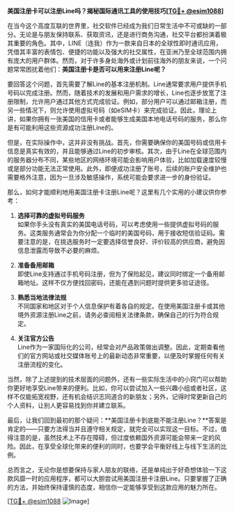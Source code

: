 **美国注册卡可以注册Line吗？揭秘国际通讯工具的使用技巧[[TG💪+ @esim1088](https://t.me/s/esim1088)]**

在当今这个高度互联的世界里，社交软件已经成为我们日常生活中不可或缺的一部分。无论是与朋友保持联系、获取资讯，还是进行商务沟通，社交平台都扮演着极其重要的角色。其中，LINE（连我）作为一款来自日本的全球性即时通讯应用，凭借其丰富的表情包、便捷的功能以及强大的社交属性，在亚洲乃至全球范围内拥有庞大的用户群体。然而，对于许多身处海外或计划前往海外的朋友来说，一个问题常常困扰着他们：**美国注册卡是否可以用来注册Line呢？**

要回答这个问题，首先需要了解Line的基本注册机制。Line通常要求用户提供手机号码以完成注册。然而，随着技术的发展和用户需求的增长，Line也逐步放宽了注册限制，允许用户通过其他方式完成验证。例如，部分用户可以通过邮箱注册，而另一些情况下，则允许使用虚拟号码（如eSIM卡）来完成验证。因此，理论上讲，如果你拥有一张美国的信用卡或者能够生成美国本地电话号码的服务，那么你是有可能利用这些资源成功注册Line的。

但是，在实际操作中，这并非没有挑战。首先，你需要确保你的美国号码或信用卡信息是真实有效的，并且能够通过Line的初步审核。其次，由于Line在全球范围内的服务器分布不同，某些地区的网络环境可能会影响用户体验，比如加载速度较慢或是部分功能无法正常使用。此外，即便成功注册了账号，后续的账户安全维护也需要格外注意，因为一旦涉及敏感操作，系统可能会要求进一步的身份验证。

那么，如何才能顺利地用美国注册卡注册Line呢？这里有几个实用的小建议供你参考：

1. **选择可靠的虚拟号码服务**  
   如果你手头没有真实的美国电话号码，可以考虑使用一些提供虚拟号码的服务。这类服务通常会为你分配一个临时的美国号码，用于接收短信验证码。需要注意的是，在挑选服务时一定要选择信誉良好、评价较高的供应商，避免因信息泄露而导致不必要的麻烦。

2. **准备备用邮箱**  
   即使Line支持通过手机号码注册，但为了保险起见，建议同时绑定一个备用邮箱地址。这样不仅方便找回密码，还能在遇到问题时提供更多验证途径。

3. **熟悉当地法律法规**  
   不同国家和地区对于个人信息保护有着各自的规定。在使用美国注册卡或其他境外资源注册Line之前，请务必查阅相关法律条款，确保自己的行为符合规定。

4. **关注官方公告**  
   Line作为一家国际化的公司，经常会对产品政策做出调整。因此，定期查看他们的官方网站或社交媒体账号上的最新动态非常重要，以便及时掌握任何有关注册流程的变化。

当然，除了上述提到的技术层面的问题外，还有一些实际生活中的小窍门可以帮助你更好地享受Line带来的便利。比如，你可以尝试加入一些兴趣小组或者社区，这样不仅能拓宽视野，还有机会结识志同道合的新朋友；另外，记得时常更新自己的个人资料，让别人更容易找到你并建立联系。

最后，让我们回到最初的那个疑问：**美国注册卡到底能不能注册Line？**答案是肯定的——只要方法得当并且遵守相关规定，就完全可以实现这一目标。不过，值得注意的是，虽然技术上不存在障碍，但过度依赖国外资源可能会带来一定的风险。因此，在享受全球化带来的便利的同时，也要学会平衡好线上与线下生活的比例。

总而言之，无论你是想要保持与家人朋友的联络，还是单纯出于好奇想体验一下这款风靡一时的应用程序，都可以大胆尝试用美国注册卡注册Line。只要掌握了正确的方法，并始终保持谨慎的态度，相信你一定能够享受到这款应用的魅力所在。

[[TG💪+ @esim1088](https://t.me/s/esim1088) ![Image](https://i.postimg.cc/4NQfJmqS/Snipaste-2025-05-13-00-14-12.png)]